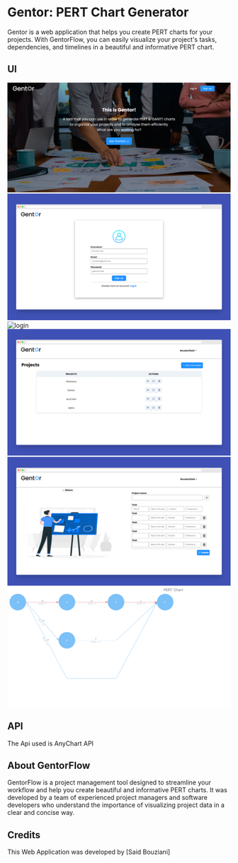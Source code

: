 # Gentor: PERT Chart Generator

Gentor is a web application that helps you create PERT charts for your projects. With GentorFlow, you can easily visualize your project's tasks, dependencies, and timelines in a beautiful and informative PERT chart.

## UI

![homepage](homepage.png)
![signup](signup.png)
![login](logins.png)
![dashboard](dashboard.png)
![addproject](addproject.png)
![Pert](pertchart.png)

## API 
The Api used is AnyChart API


## About GentorFlow

GentorFlow is a project management tool designed to streamline your workflow and help you create beautiful and informative PERT charts. It was developed by a team of experienced project managers and software developers who understand the importance of visualizing project data in a clear and concise way.

## Credits
This Web Application was developed by [Said Bouziani]
